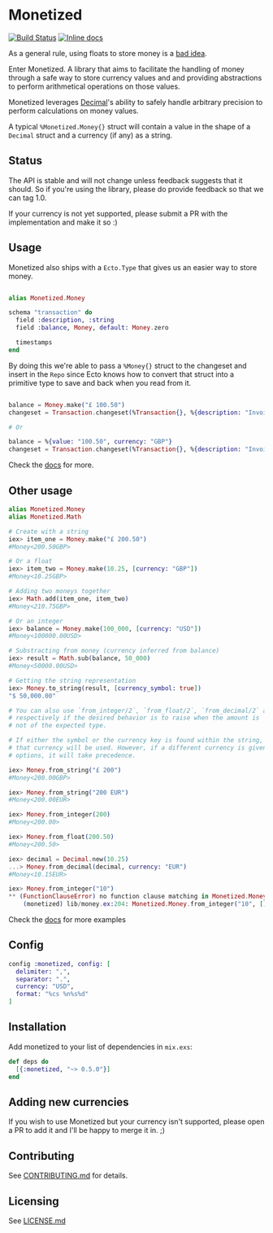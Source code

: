 # Monetized
[![Build Status](https://travis-ci.org/theocodes/monetized.svg?branch=master)](https://travis-ci.org/theocodes/monetized)
[![Inline docs](http://inch-ci.org/github/theocodes/monetized.svg)](http://inch-ci.org/github/theocodes/monetized)

As a general rule, using floats to store money is a [bad idea](http://spin.atomicobject.com/2014/08/14/currency-rounding-errors/).

Enter Monetized. A library that aims to facilitate the handling of money through a safe way to store currency values and
and providing abstractions to perform arithmetical operations on those values.

Monetized leverages [Decimal](https://github.com/ericmj/decimal)'s ability to safely handle arbitrary precision to perform calculations
on money values.

A typical `%Monetized.Money{}` struct will contain a value in the shape of a `Decimal` struct and a currency (if any) as a string.

## Status

The API is stable and will not change unless feedback suggests that it should. So if you're using the library, please do provide feedback so that we can tag 1.0.

If your currency is not yet supported, please submit a PR with the implementation and make it so :)

## Usage

Monetized also ships with a `Ecto.Type` that gives us an easier way to store money.

```elixir

alias Monetized.Money

schema "transaction" do
  field :description, :string
  field :balance, Money, default: Money.zero

  timestamps
end

```

By doing this we're able to pass a `%Money{}` struct to the changeset and
insert in the `Repo` since Ecto knows how to convert that struct into a primitive
type to save and back when you read from it.

```elixir

balance = Money.make("£ 100.50")
changeset = Transaction.changeset(%Transaction{}, %{description: "Invoice payment", balance: balance})

# Or

balance = %{value: "100.50", currency: "GBP"}
changeset = Transaction.changeset(%Transaction{}, %{description: "Invoice payment", balance: balance})

```

Check the [docs](http://hexdocs.pm/monetized/api-reference.html) for more.

## Other usage

```elixir
alias Monetized.Money
alias Monetized.Math

# Create with a string
iex> item_one = Money.make("£ 200.50")
#Money<200.50GBP>

# Or a float
iex> item_two = Money.make(10.25, [currency: "GBP"])
#Money<10.25GBP>

# Adding two moneys together
iex> Math.add(item_one, item_two)
#Money<210.75GBP>

# Or an integer
iex> balance = Money.make(100_000, [currency: "USD"])
#Money<100000.00USD>

# Substracting from money (currency inferred from balance)
iex> result = Math.sub(balance, 50_000)
#Money<50000.00USD>

# Getting the string representation
iex> Money.to_string(result, [currency_symbol: true])
"$ 50,000.00"

# You can also use `from_integer/2`, `from_float/2`, `from_decimal/2` and `from_string/2`
# respectively if the desired behavior is to raise when the amount is 
# not of the expected type.

# If either the symbol or the currency key is found within the string,
# that currency will be used. However, if a different currency is given in the
# options, it will take precedence.

iex> Money.from_string("£ 200")
#Money<200.00GBP>

iex> Money.from_string("200 EUR")
#Money<200.00EUR>

iex> Money.from_integer(200)
#Money<200.00>

iex> Money.from_float(200.50)
#Money<200.50>

iex> decimal = Decimal.new(10.25)
...> Money.from_decimal(decimal, currency: "EUR")
#Money<10.15EUR>

iex> Money.from_integer("10")
** (FunctionClauseError) no function clause matching in Monetized.Money.from_integer/2
    (monetized) lib/money.ex:204: Monetized.Money.from_integer("10", [])

```

Check the [docs](http://hexdocs.pm/monetized/api-reference.html) for more examples

## Config


```elixir
config :monetized, config: [
  delimiter: ",",
  separator: ".",
  currency: "USD",
  format: "%cs %n%s%d"
]
```

## Installation

  Add monetized to your list of dependencies in `mix.exs`:

```elixir
def deps do
  [{:monetized, "~> 0.5.0"}]
end

```

## Adding new currencies

If you wish to use Monetized but your currency isn't supported, please open a PR to add it and I'll be happy to merge it in. ;)

## Contributing

See [CONTRIBUTING.md](CONTRIBUTING.md) for details.

## Licensing

See [LICENSE.md](LICENSE.md)

